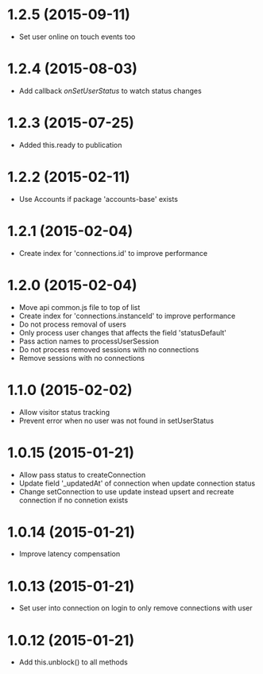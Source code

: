 # 1.2.5 (2015-09-11)
* Set user online on touch events too

# 1.2.4 (2015-08-03)
* Add callback *onSetUserStatus* to watch status changes

# 1.2.3 (2015-07-25)
* Added this.ready to publication

# 1.2.2 (2015-02-11)
* Use Accounts if package 'accounts-base' exists

# 1.2.1 (2015-02-04)
* Create index for 'connections.id' to improve performance

# 1.2.0 (2015-02-04)
* Move api common.js file to top of list
* Create index for 'connections.instanceId' to improve performance
* Do not process removal of users
* Only process user changes that affects the field 'statusDefault'
* Pass action names to processUserSession
* Do not process removed sessions with no connections
* Remove sessions with no connections

# 1.1.0 (2015-02-02)
* Allow visitor status tracking
* Prevent error when no user was not found in setUserStatus

# 1.0.15 (2015-01-21)
* Allow pass status to createConnection
* Update field '_updatedAt' of connection when update connection status
* Change setConnection to use update instead upsert and recreate connection if no connetion exists

# 1.0.14 (2015-01-21)
* Improve latency compensation

# 1.0.13 (2015-01-21)
* Set user into connection on login to only remove connections with user

# 1.0.12 (2015-01-21)
* Add this.unblock() to all methods